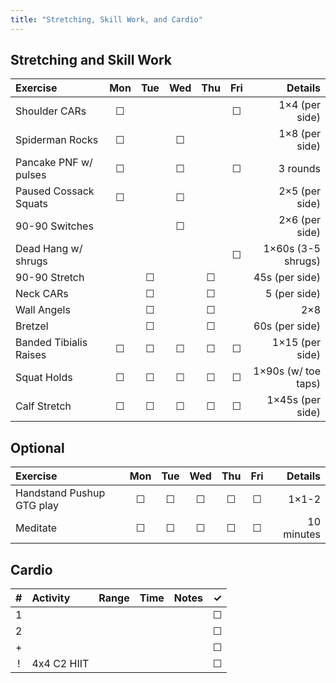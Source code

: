 ```yaml
---
title: "Stretching, Skill Work, and Cardio"
---
```


## Stretching and Skill Work

| Exercise                  | Mon | Tue | Wed | Thu | Fri | Details                   |
|:------------|:-:|:-:|:-:|:-:|:-:|----------:|
| Shoulder CARs             | ☐   |     |     |     | ☐   | 1×4 (per side)            |
| Spiderman Rocks           | ☐   |     | ☐   |     |     | 1×8 (per side)            |
| Pancake PNF w/ pulses     | ☐   |     | ☐   |     | ☐   | 3 rounds                  |
| Paused Cossack Squats     | ☐   |     | ☐   |     |     | 2×5 (per side)            |
| 90-90 Switches            |     |     | ☐   |     |     | 2×6 (per side)            |
| Dead Hang w/ shrugs       |     |     |     |     | ☐   | 1×60s (3-5 shrugs)        |
| 90-90 Stretch             |     | ☐   |     | ☐   |     | 45s (per side)            |
| Neck CARs                 |     | ☐   |     | ☐   |     | 5 (per side)              |
| Wall Angels               |     | ☐   |     | ☐   |     | 2×8                       |
| Bretzel                   |     | ☐   |     | ☐   |     | 60s (per side)            |
| Banded Tibialis Raises    | ☐   | ☐   | ☐   | ☐   | ☐   | 1×15 (per side)           |
| Squat Holds               | ☐   | ☐   | ☐   | ☐   | ☐   | 1×90s (w/ toe taps)       |
| Calf Stretch              | ☐   | ☐   | ☐   | ☐   | ☐   | 1×45s (per side)          |

## Optional

| Exercise                  | Mon | Tue | Wed | Thu | Fri | Details                   |
|:------------|:-:|:-:|:-:|:-:|:-:|----------:|
| Handstand Pushup GTG play | ☐   | ☐   | ☐   | ☐   | ☐   | 1×1-2                     |
| Meditate                  | ☐   | ☐   | ☐   | ☐   | ☐   | 10 minutes                |

## Cardio

| # | Activity      | Range | Time  | Notes                               | ✓ |
|:-:|:--------------|:------|:------|:------------------------------------|:-:|
| 1 |               |       |       |                                     | ☐ |
| 2 |               |       |       |                                     | ☐ |
| + |               |       |       |                                     | ☐ |
| ! | 4x4 C2 HIIT   |       |       |                                     | ☐ |
